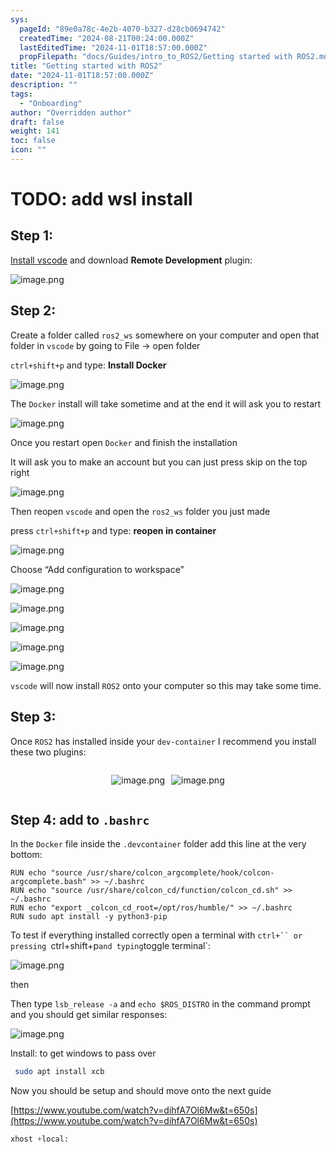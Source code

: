 ```yaml
---
sys:
  pageId: "89e0a78c-4e2b-4070-b327-d28cb0694742"
  createdTime: "2024-08-21T00:24:00.000Z"
  lastEditedTime: "2024-11-01T18:57:00.000Z"
  propFilepath: "docs/Guides/intro_to_ROS2/Getting started with ROS2.md"
title: "Getting started with ROS2"
date: "2024-11-01T18:57:00.000Z"
description: ""
tags:
  - "Onboarding"
author: "Overridden author"
draft: false
weight: 141
toc: false
icon: ""
---
```


# TODO: add wsl install

## Step 1:

[Install vscode](https://code.visualstudio.com/download) and download **Remote Development** plugin:

![image.png](https://prod-files-secure.s3.us-west-2.amazonaws.com/d518164a-d88e-44d1-a4ee-3adb3bd8bce0/efb52993-1881-4a40-b95e-6f020334f022/image.png?X-Amz-Algorithm=AWS4-HMAC-SHA256&X-Amz-Content-Sha256=UNSIGNED-PAYLOAD&X-Amz-Credential=ASIAZI2LB466VTFKQDF5%2F20250225%2Fus-west-2%2Fs3%2Faws4_request&X-Amz-Date=20250225T140755Z&X-Amz-Expires=3600&X-Amz-Security-Token=IQoJb3JpZ2luX2VjEA4aCXVzLXdlc3QtMiJHMEUCIQCa2quflLEsJ5FtDeSFSLynPmXjzyZX%2BgGwxAoVpoAZ5AIgHefJVee2k%2FfwmgIbglGWwVpU2JqC83BvQEEPmt79DIAq%2FwMIRxAAGgw2Mzc0MjMxODM4MDUiDFRgPAwFE5oFuGs7jCrcA7aZstOScUhL%2FJ%2B7IMzVjK50ERoUGV0UkW6TBPz9zagzmlw4rC%2FhWpMzMUJmcYVpk0duRX1x9XWBofP%2BoMNPKxRYXKFwI2FPCzC%2FYECYX9ATzNPfS6wOMniaztB%2BPpCYqf4OOiX1DW%2B%2BKbvgTeMxGps5bsefaRKYl1K6NBAVaworA%2FpsY2SQwSd0deuubaBDRl1gKQwWz519IvgR%2Be5Yu73e70BzBjXusqnPqOCWT9sMmMVd6CsUlTLAaUjnOLnslpKFL01tXORLwntYTrVMsCTDQYUexwVYebxIiu%2FkICSo5rUETUpFd8vbW6jvIqZuxW4l9UfR1EqS9LgH1%2BI3iR0tx12e0%2B%2Ff5RMoEyWVxW1D7FNFr8tQ%2FRQOVThOeowEaauU8%2Bh%2BsGBqcNV0z45XDdCgzwpLe%2BF68OdzCRkoOPqFuZCy2ua99OfZpOKG6HNaTPAzvTfuayqat7ExxzXMQdK2e4frFJ9S5h452AoNUK0i9hOpdy%2FX%2BwGYLKTZjjB%2ByYgTqKkVO0FGIB8TcKkqJv1K5En3sAukGC1yBEQSGz6uNyV5Zo1m2s%2BRgJrbMQhsbpmke%2FMnLoIf7cpx3MAPuCYuy2qphEjccHZQMprH%2FRBC3ibumdFIJTC%2F967gMK2W970GOqUBgsOBrTybEvpTkZOvybUcVdzX6Py7jPYTMzWT8OF1ej%2BqJDCBhj7oo%2FE0Zu4Cng%2FFw4mLL3gKDmAHkHFfTzdO9Q1jPyNhWI1VEijpC7xKhWojzFLtKnegSNbmwBaCcjQuiTRia4RTHE8B6SJwoSWdHfCMqFhO39ftiyjBqg4NPlgOoS%2FuNfrWLeNDxtW1jcYDBeQq1ehYolt%2FQpiCjk0l9MVa7S1s&X-Amz-Signature=6c8f3bb29e114d44cab867d0c6b0613d7e4ff2ab44f72fb689e023db27ed66df&X-Amz-SignedHeaders=host&x-id=GetObject)

## Step 2:

Create a folder called `ros2_ws` somewhere on your computer and open that folder in `vscode` by going to File → open folder 

`ctrl+shift+p` and type: **Install Docker**

![image.png](https://prod-files-secure.s3.us-west-2.amazonaws.com/d518164a-d88e-44d1-a4ee-3adb3bd8bce0/2269dc0e-1cd5-47ff-bceb-c04ad9b2eab0/image.png?X-Amz-Algorithm=AWS4-HMAC-SHA256&X-Amz-Content-Sha256=UNSIGNED-PAYLOAD&X-Amz-Credential=ASIAZI2LB466VTFKQDF5%2F20250225%2Fus-west-2%2Fs3%2Faws4_request&X-Amz-Date=20250225T140755Z&X-Amz-Expires=3600&X-Amz-Security-Token=IQoJb3JpZ2luX2VjEA4aCXVzLXdlc3QtMiJHMEUCIQCa2quflLEsJ5FtDeSFSLynPmXjzyZX%2BgGwxAoVpoAZ5AIgHefJVee2k%2FfwmgIbglGWwVpU2JqC83BvQEEPmt79DIAq%2FwMIRxAAGgw2Mzc0MjMxODM4MDUiDFRgPAwFE5oFuGs7jCrcA7aZstOScUhL%2FJ%2B7IMzVjK50ERoUGV0UkW6TBPz9zagzmlw4rC%2FhWpMzMUJmcYVpk0duRX1x9XWBofP%2BoMNPKxRYXKFwI2FPCzC%2FYECYX9ATzNPfS6wOMniaztB%2BPpCYqf4OOiX1DW%2B%2BKbvgTeMxGps5bsefaRKYl1K6NBAVaworA%2FpsY2SQwSd0deuubaBDRl1gKQwWz519IvgR%2Be5Yu73e70BzBjXusqnPqOCWT9sMmMVd6CsUlTLAaUjnOLnslpKFL01tXORLwntYTrVMsCTDQYUexwVYebxIiu%2FkICSo5rUETUpFd8vbW6jvIqZuxW4l9UfR1EqS9LgH1%2BI3iR0tx12e0%2B%2Ff5RMoEyWVxW1D7FNFr8tQ%2FRQOVThOeowEaauU8%2Bh%2BsGBqcNV0z45XDdCgzwpLe%2BF68OdzCRkoOPqFuZCy2ua99OfZpOKG6HNaTPAzvTfuayqat7ExxzXMQdK2e4frFJ9S5h452AoNUK0i9hOpdy%2FX%2BwGYLKTZjjB%2ByYgTqKkVO0FGIB8TcKkqJv1K5En3sAukGC1yBEQSGz6uNyV5Zo1m2s%2BRgJrbMQhsbpmke%2FMnLoIf7cpx3MAPuCYuy2qphEjccHZQMprH%2FRBC3ibumdFIJTC%2F967gMK2W970GOqUBgsOBrTybEvpTkZOvybUcVdzX6Py7jPYTMzWT8OF1ej%2BqJDCBhj7oo%2FE0Zu4Cng%2FFw4mLL3gKDmAHkHFfTzdO9Q1jPyNhWI1VEijpC7xKhWojzFLtKnegSNbmwBaCcjQuiTRia4RTHE8B6SJwoSWdHfCMqFhO39ftiyjBqg4NPlgOoS%2FuNfrWLeNDxtW1jcYDBeQq1ehYolt%2FQpiCjk0l9MVa7S1s&X-Amz-Signature=19870e81b097397ebc31549acf3b39565741c51d72eaf93b1986e1f20f7bbe39&X-Amz-SignedHeaders=host&x-id=GetObject)

The `Docker` install will take sometime and at the end it will ask you to restart

![image.png](https://prod-files-secure.s3.us-west-2.amazonaws.com/d518164a-d88e-44d1-a4ee-3adb3bd8bce0/ed233f78-be33-4b1f-b89c-9c346c0e961e/image.png?X-Amz-Algorithm=AWS4-HMAC-SHA256&X-Amz-Content-Sha256=UNSIGNED-PAYLOAD&X-Amz-Credential=ASIAZI2LB466VTFKQDF5%2F20250225%2Fus-west-2%2Fs3%2Faws4_request&X-Amz-Date=20250225T140755Z&X-Amz-Expires=3600&X-Amz-Security-Token=IQoJb3JpZ2luX2VjEA4aCXVzLXdlc3QtMiJHMEUCIQCa2quflLEsJ5FtDeSFSLynPmXjzyZX%2BgGwxAoVpoAZ5AIgHefJVee2k%2FfwmgIbglGWwVpU2JqC83BvQEEPmt79DIAq%2FwMIRxAAGgw2Mzc0MjMxODM4MDUiDFRgPAwFE5oFuGs7jCrcA7aZstOScUhL%2FJ%2B7IMzVjK50ERoUGV0UkW6TBPz9zagzmlw4rC%2FhWpMzMUJmcYVpk0duRX1x9XWBofP%2BoMNPKxRYXKFwI2FPCzC%2FYECYX9ATzNPfS6wOMniaztB%2BPpCYqf4OOiX1DW%2B%2BKbvgTeMxGps5bsefaRKYl1K6NBAVaworA%2FpsY2SQwSd0deuubaBDRl1gKQwWz519IvgR%2Be5Yu73e70BzBjXusqnPqOCWT9sMmMVd6CsUlTLAaUjnOLnslpKFL01tXORLwntYTrVMsCTDQYUexwVYebxIiu%2FkICSo5rUETUpFd8vbW6jvIqZuxW4l9UfR1EqS9LgH1%2BI3iR0tx12e0%2B%2Ff5RMoEyWVxW1D7FNFr8tQ%2FRQOVThOeowEaauU8%2Bh%2BsGBqcNV0z45XDdCgzwpLe%2BF68OdzCRkoOPqFuZCy2ua99OfZpOKG6HNaTPAzvTfuayqat7ExxzXMQdK2e4frFJ9S5h452AoNUK0i9hOpdy%2FX%2BwGYLKTZjjB%2ByYgTqKkVO0FGIB8TcKkqJv1K5En3sAukGC1yBEQSGz6uNyV5Zo1m2s%2BRgJrbMQhsbpmke%2FMnLoIf7cpx3MAPuCYuy2qphEjccHZQMprH%2FRBC3ibumdFIJTC%2F967gMK2W970GOqUBgsOBrTybEvpTkZOvybUcVdzX6Py7jPYTMzWT8OF1ej%2BqJDCBhj7oo%2FE0Zu4Cng%2FFw4mLL3gKDmAHkHFfTzdO9Q1jPyNhWI1VEijpC7xKhWojzFLtKnegSNbmwBaCcjQuiTRia4RTHE8B6SJwoSWdHfCMqFhO39ftiyjBqg4NPlgOoS%2FuNfrWLeNDxtW1jcYDBeQq1ehYolt%2FQpiCjk0l9MVa7S1s&X-Amz-Signature=1b1bcc63e71daae7a6ec0a93c6c3bd7c4f3a399a5757d98a55360e10cf59bd04&X-Amz-SignedHeaders=host&x-id=GetObject)

Once you restart open `Docker` and finish the installation

It will ask you to make an account but you can just press skip on the top right

![image.png](https://prod-files-secure.s3.us-west-2.amazonaws.com/d518164a-d88e-44d1-a4ee-3adb3bd8bce0/21010ad9-1659-4fd9-9f59-9932a09b2a3d/image.png?X-Amz-Algorithm=AWS4-HMAC-SHA256&X-Amz-Content-Sha256=UNSIGNED-PAYLOAD&X-Amz-Credential=ASIAZI2LB466VTFKQDF5%2F20250225%2Fus-west-2%2Fs3%2Faws4_request&X-Amz-Date=20250225T140755Z&X-Amz-Expires=3600&X-Amz-Security-Token=IQoJb3JpZ2luX2VjEA4aCXVzLXdlc3QtMiJHMEUCIQCa2quflLEsJ5FtDeSFSLynPmXjzyZX%2BgGwxAoVpoAZ5AIgHefJVee2k%2FfwmgIbglGWwVpU2JqC83BvQEEPmt79DIAq%2FwMIRxAAGgw2Mzc0MjMxODM4MDUiDFRgPAwFE5oFuGs7jCrcA7aZstOScUhL%2FJ%2B7IMzVjK50ERoUGV0UkW6TBPz9zagzmlw4rC%2FhWpMzMUJmcYVpk0duRX1x9XWBofP%2BoMNPKxRYXKFwI2FPCzC%2FYECYX9ATzNPfS6wOMniaztB%2BPpCYqf4OOiX1DW%2B%2BKbvgTeMxGps5bsefaRKYl1K6NBAVaworA%2FpsY2SQwSd0deuubaBDRl1gKQwWz519IvgR%2Be5Yu73e70BzBjXusqnPqOCWT9sMmMVd6CsUlTLAaUjnOLnslpKFL01tXORLwntYTrVMsCTDQYUexwVYebxIiu%2FkICSo5rUETUpFd8vbW6jvIqZuxW4l9UfR1EqS9LgH1%2BI3iR0tx12e0%2B%2Ff5RMoEyWVxW1D7FNFr8tQ%2FRQOVThOeowEaauU8%2Bh%2BsGBqcNV0z45XDdCgzwpLe%2BF68OdzCRkoOPqFuZCy2ua99OfZpOKG6HNaTPAzvTfuayqat7ExxzXMQdK2e4frFJ9S5h452AoNUK0i9hOpdy%2FX%2BwGYLKTZjjB%2ByYgTqKkVO0FGIB8TcKkqJv1K5En3sAukGC1yBEQSGz6uNyV5Zo1m2s%2BRgJrbMQhsbpmke%2FMnLoIf7cpx3MAPuCYuy2qphEjccHZQMprH%2FRBC3ibumdFIJTC%2F967gMK2W970GOqUBgsOBrTybEvpTkZOvybUcVdzX6Py7jPYTMzWT8OF1ej%2BqJDCBhj7oo%2FE0Zu4Cng%2FFw4mLL3gKDmAHkHFfTzdO9Q1jPyNhWI1VEijpC7xKhWojzFLtKnegSNbmwBaCcjQuiTRia4RTHE8B6SJwoSWdHfCMqFhO39ftiyjBqg4NPlgOoS%2FuNfrWLeNDxtW1jcYDBeQq1ehYolt%2FQpiCjk0l9MVa7S1s&X-Amz-Signature=c250a8b5c1f86e73ef5750405463a493e51e53d7e04c1d94ffe9762a40b4741d&X-Amz-SignedHeaders=host&x-id=GetObject)

Then reopen `vscode` and open the `ros2_ws` folder you just made

press `ctrl+shift+p` and type: **reopen in container**

![image.png](https://prod-files-secure.s3.us-west-2.amazonaws.com/d518164a-d88e-44d1-a4ee-3adb3bd8bce0/4e93b8c2-41ad-488c-8095-c74205196118/image.png?X-Amz-Algorithm=AWS4-HMAC-SHA256&X-Amz-Content-Sha256=UNSIGNED-PAYLOAD&X-Amz-Credential=ASIAZI2LB466VTFKQDF5%2F20250225%2Fus-west-2%2Fs3%2Faws4_request&X-Amz-Date=20250225T140755Z&X-Amz-Expires=3600&X-Amz-Security-Token=IQoJb3JpZ2luX2VjEA4aCXVzLXdlc3QtMiJHMEUCIQCa2quflLEsJ5FtDeSFSLynPmXjzyZX%2BgGwxAoVpoAZ5AIgHefJVee2k%2FfwmgIbglGWwVpU2JqC83BvQEEPmt79DIAq%2FwMIRxAAGgw2Mzc0MjMxODM4MDUiDFRgPAwFE5oFuGs7jCrcA7aZstOScUhL%2FJ%2B7IMzVjK50ERoUGV0UkW6TBPz9zagzmlw4rC%2FhWpMzMUJmcYVpk0duRX1x9XWBofP%2BoMNPKxRYXKFwI2FPCzC%2FYECYX9ATzNPfS6wOMniaztB%2BPpCYqf4OOiX1DW%2B%2BKbvgTeMxGps5bsefaRKYl1K6NBAVaworA%2FpsY2SQwSd0deuubaBDRl1gKQwWz519IvgR%2Be5Yu73e70BzBjXusqnPqOCWT9sMmMVd6CsUlTLAaUjnOLnslpKFL01tXORLwntYTrVMsCTDQYUexwVYebxIiu%2FkICSo5rUETUpFd8vbW6jvIqZuxW4l9UfR1EqS9LgH1%2BI3iR0tx12e0%2B%2Ff5RMoEyWVxW1D7FNFr8tQ%2FRQOVThOeowEaauU8%2Bh%2BsGBqcNV0z45XDdCgzwpLe%2BF68OdzCRkoOPqFuZCy2ua99OfZpOKG6HNaTPAzvTfuayqat7ExxzXMQdK2e4frFJ9S5h452AoNUK0i9hOpdy%2FX%2BwGYLKTZjjB%2ByYgTqKkVO0FGIB8TcKkqJv1K5En3sAukGC1yBEQSGz6uNyV5Zo1m2s%2BRgJrbMQhsbpmke%2FMnLoIf7cpx3MAPuCYuy2qphEjccHZQMprH%2FRBC3ibumdFIJTC%2F967gMK2W970GOqUBgsOBrTybEvpTkZOvybUcVdzX6Py7jPYTMzWT8OF1ej%2BqJDCBhj7oo%2FE0Zu4Cng%2FFw4mLL3gKDmAHkHFfTzdO9Q1jPyNhWI1VEijpC7xKhWojzFLtKnegSNbmwBaCcjQuiTRia4RTHE8B6SJwoSWdHfCMqFhO39ftiyjBqg4NPlgOoS%2FuNfrWLeNDxtW1jcYDBeQq1ehYolt%2FQpiCjk0l9MVa7S1s&X-Amz-Signature=31dfe6452accd4319d5941895b08bfb4ba733d2215a83b611062e18da69d7702&X-Amz-SignedHeaders=host&x-id=GetObject)

Choose “Add configuration to workspace”

![image.png](https://prod-files-secure.s3.us-west-2.amazonaws.com/d518164a-d88e-44d1-a4ee-3adb3bd8bce0/9560b282-5060-4989-ba37-97e7b2c22476/image.png?X-Amz-Algorithm=AWS4-HMAC-SHA256&X-Amz-Content-Sha256=UNSIGNED-PAYLOAD&X-Amz-Credential=ASIAZI2LB466VTFKQDF5%2F20250225%2Fus-west-2%2Fs3%2Faws4_request&X-Amz-Date=20250225T140755Z&X-Amz-Expires=3600&X-Amz-Security-Token=IQoJb3JpZ2luX2VjEA4aCXVzLXdlc3QtMiJHMEUCIQCa2quflLEsJ5FtDeSFSLynPmXjzyZX%2BgGwxAoVpoAZ5AIgHefJVee2k%2FfwmgIbglGWwVpU2JqC83BvQEEPmt79DIAq%2FwMIRxAAGgw2Mzc0MjMxODM4MDUiDFRgPAwFE5oFuGs7jCrcA7aZstOScUhL%2FJ%2B7IMzVjK50ERoUGV0UkW6TBPz9zagzmlw4rC%2FhWpMzMUJmcYVpk0duRX1x9XWBofP%2BoMNPKxRYXKFwI2FPCzC%2FYECYX9ATzNPfS6wOMniaztB%2BPpCYqf4OOiX1DW%2B%2BKbvgTeMxGps5bsefaRKYl1K6NBAVaworA%2FpsY2SQwSd0deuubaBDRl1gKQwWz519IvgR%2Be5Yu73e70BzBjXusqnPqOCWT9sMmMVd6CsUlTLAaUjnOLnslpKFL01tXORLwntYTrVMsCTDQYUexwVYebxIiu%2FkICSo5rUETUpFd8vbW6jvIqZuxW4l9UfR1EqS9LgH1%2BI3iR0tx12e0%2B%2Ff5RMoEyWVxW1D7FNFr8tQ%2FRQOVThOeowEaauU8%2Bh%2BsGBqcNV0z45XDdCgzwpLe%2BF68OdzCRkoOPqFuZCy2ua99OfZpOKG6HNaTPAzvTfuayqat7ExxzXMQdK2e4frFJ9S5h452AoNUK0i9hOpdy%2FX%2BwGYLKTZjjB%2ByYgTqKkVO0FGIB8TcKkqJv1K5En3sAukGC1yBEQSGz6uNyV5Zo1m2s%2BRgJrbMQhsbpmke%2FMnLoIf7cpx3MAPuCYuy2qphEjccHZQMprH%2FRBC3ibumdFIJTC%2F967gMK2W970GOqUBgsOBrTybEvpTkZOvybUcVdzX6Py7jPYTMzWT8OF1ej%2BqJDCBhj7oo%2FE0Zu4Cng%2FFw4mLL3gKDmAHkHFfTzdO9Q1jPyNhWI1VEijpC7xKhWojzFLtKnegSNbmwBaCcjQuiTRia4RTHE8B6SJwoSWdHfCMqFhO39ftiyjBqg4NPlgOoS%2FuNfrWLeNDxtW1jcYDBeQq1ehYolt%2FQpiCjk0l9MVa7S1s&X-Amz-Signature=a09ea674bd3923579f9a564a7de8dd755ee9d4d37cb0cb034c4356e32da89fc2&X-Amz-SignedHeaders=host&x-id=GetObject)

![image.png](https://prod-files-secure.s3.us-west-2.amazonaws.com/d518164a-d88e-44d1-a4ee-3adb3bd8bce0/2ee63f81-886b-48e8-a553-dc6e5eac99e4/image.png?X-Amz-Algorithm=AWS4-HMAC-SHA256&X-Amz-Content-Sha256=UNSIGNED-PAYLOAD&X-Amz-Credential=ASIAZI2LB466VTFKQDF5%2F20250225%2Fus-west-2%2Fs3%2Faws4_request&X-Amz-Date=20250225T140755Z&X-Amz-Expires=3600&X-Amz-Security-Token=IQoJb3JpZ2luX2VjEA4aCXVzLXdlc3QtMiJHMEUCIQCa2quflLEsJ5FtDeSFSLynPmXjzyZX%2BgGwxAoVpoAZ5AIgHefJVee2k%2FfwmgIbglGWwVpU2JqC83BvQEEPmt79DIAq%2FwMIRxAAGgw2Mzc0MjMxODM4MDUiDFRgPAwFE5oFuGs7jCrcA7aZstOScUhL%2FJ%2B7IMzVjK50ERoUGV0UkW6TBPz9zagzmlw4rC%2FhWpMzMUJmcYVpk0duRX1x9XWBofP%2BoMNPKxRYXKFwI2FPCzC%2FYECYX9ATzNPfS6wOMniaztB%2BPpCYqf4OOiX1DW%2B%2BKbvgTeMxGps5bsefaRKYl1K6NBAVaworA%2FpsY2SQwSd0deuubaBDRl1gKQwWz519IvgR%2Be5Yu73e70BzBjXusqnPqOCWT9sMmMVd6CsUlTLAaUjnOLnslpKFL01tXORLwntYTrVMsCTDQYUexwVYebxIiu%2FkICSo5rUETUpFd8vbW6jvIqZuxW4l9UfR1EqS9LgH1%2BI3iR0tx12e0%2B%2Ff5RMoEyWVxW1D7FNFr8tQ%2FRQOVThOeowEaauU8%2Bh%2BsGBqcNV0z45XDdCgzwpLe%2BF68OdzCRkoOPqFuZCy2ua99OfZpOKG6HNaTPAzvTfuayqat7ExxzXMQdK2e4frFJ9S5h452AoNUK0i9hOpdy%2FX%2BwGYLKTZjjB%2ByYgTqKkVO0FGIB8TcKkqJv1K5En3sAukGC1yBEQSGz6uNyV5Zo1m2s%2BRgJrbMQhsbpmke%2FMnLoIf7cpx3MAPuCYuy2qphEjccHZQMprH%2FRBC3ibumdFIJTC%2F967gMK2W970GOqUBgsOBrTybEvpTkZOvybUcVdzX6Py7jPYTMzWT8OF1ej%2BqJDCBhj7oo%2FE0Zu4Cng%2FFw4mLL3gKDmAHkHFfTzdO9Q1jPyNhWI1VEijpC7xKhWojzFLtKnegSNbmwBaCcjQuiTRia4RTHE8B6SJwoSWdHfCMqFhO39ftiyjBqg4NPlgOoS%2FuNfrWLeNDxtW1jcYDBeQq1ehYolt%2FQpiCjk0l9MVa7S1s&X-Amz-Signature=b36d5d01a0f833818fd8da0d547a8289131ba95164e767ab29604c77786f4c5f&X-Amz-SignedHeaders=host&x-id=GetObject)

![image.png](https://prod-files-secure.s3.us-west-2.amazonaws.com/d518164a-d88e-44d1-a4ee-3adb3bd8bce0/ae1580b2-b048-407e-aed9-b584224a7a04/image.png?X-Amz-Algorithm=AWS4-HMAC-SHA256&X-Amz-Content-Sha256=UNSIGNED-PAYLOAD&X-Amz-Credential=ASIAZI2LB466VTFKQDF5%2F20250225%2Fus-west-2%2Fs3%2Faws4_request&X-Amz-Date=20250225T140755Z&X-Amz-Expires=3600&X-Amz-Security-Token=IQoJb3JpZ2luX2VjEA4aCXVzLXdlc3QtMiJHMEUCIQCa2quflLEsJ5FtDeSFSLynPmXjzyZX%2BgGwxAoVpoAZ5AIgHefJVee2k%2FfwmgIbglGWwVpU2JqC83BvQEEPmt79DIAq%2FwMIRxAAGgw2Mzc0MjMxODM4MDUiDFRgPAwFE5oFuGs7jCrcA7aZstOScUhL%2FJ%2B7IMzVjK50ERoUGV0UkW6TBPz9zagzmlw4rC%2FhWpMzMUJmcYVpk0duRX1x9XWBofP%2BoMNPKxRYXKFwI2FPCzC%2FYECYX9ATzNPfS6wOMniaztB%2BPpCYqf4OOiX1DW%2B%2BKbvgTeMxGps5bsefaRKYl1K6NBAVaworA%2FpsY2SQwSd0deuubaBDRl1gKQwWz519IvgR%2Be5Yu73e70BzBjXusqnPqOCWT9sMmMVd6CsUlTLAaUjnOLnslpKFL01tXORLwntYTrVMsCTDQYUexwVYebxIiu%2FkICSo5rUETUpFd8vbW6jvIqZuxW4l9UfR1EqS9LgH1%2BI3iR0tx12e0%2B%2Ff5RMoEyWVxW1D7FNFr8tQ%2FRQOVThOeowEaauU8%2Bh%2BsGBqcNV0z45XDdCgzwpLe%2BF68OdzCRkoOPqFuZCy2ua99OfZpOKG6HNaTPAzvTfuayqat7ExxzXMQdK2e4frFJ9S5h452AoNUK0i9hOpdy%2FX%2BwGYLKTZjjB%2ByYgTqKkVO0FGIB8TcKkqJv1K5En3sAukGC1yBEQSGz6uNyV5Zo1m2s%2BRgJrbMQhsbpmke%2FMnLoIf7cpx3MAPuCYuy2qphEjccHZQMprH%2FRBC3ibumdFIJTC%2F967gMK2W970GOqUBgsOBrTybEvpTkZOvybUcVdzX6Py7jPYTMzWT8OF1ej%2BqJDCBhj7oo%2FE0Zu4Cng%2FFw4mLL3gKDmAHkHFfTzdO9Q1jPyNhWI1VEijpC7xKhWojzFLtKnegSNbmwBaCcjQuiTRia4RTHE8B6SJwoSWdHfCMqFhO39ftiyjBqg4NPlgOoS%2FuNfrWLeNDxtW1jcYDBeQq1ehYolt%2FQpiCjk0l9MVa7S1s&X-Amz-Signature=831403a48f1e6fd234e02ebbeb334eeff8882f623eded778444e3b7e65a83db8&X-Amz-SignedHeaders=host&x-id=GetObject)

![image.png](https://prod-files-secure.s3.us-west-2.amazonaws.com/d518164a-d88e-44d1-a4ee-3adb3bd8bce0/53255b28-f75e-430f-b9e3-c0ac8577e42b/image.png?X-Amz-Algorithm=AWS4-HMAC-SHA256&X-Amz-Content-Sha256=UNSIGNED-PAYLOAD&X-Amz-Credential=ASIAZI2LB466VTFKQDF5%2F20250225%2Fus-west-2%2Fs3%2Faws4_request&X-Amz-Date=20250225T140755Z&X-Amz-Expires=3600&X-Amz-Security-Token=IQoJb3JpZ2luX2VjEA4aCXVzLXdlc3QtMiJHMEUCIQCa2quflLEsJ5FtDeSFSLynPmXjzyZX%2BgGwxAoVpoAZ5AIgHefJVee2k%2FfwmgIbglGWwVpU2JqC83BvQEEPmt79DIAq%2FwMIRxAAGgw2Mzc0MjMxODM4MDUiDFRgPAwFE5oFuGs7jCrcA7aZstOScUhL%2FJ%2B7IMzVjK50ERoUGV0UkW6TBPz9zagzmlw4rC%2FhWpMzMUJmcYVpk0duRX1x9XWBofP%2BoMNPKxRYXKFwI2FPCzC%2FYECYX9ATzNPfS6wOMniaztB%2BPpCYqf4OOiX1DW%2B%2BKbvgTeMxGps5bsefaRKYl1K6NBAVaworA%2FpsY2SQwSd0deuubaBDRl1gKQwWz519IvgR%2Be5Yu73e70BzBjXusqnPqOCWT9sMmMVd6CsUlTLAaUjnOLnslpKFL01tXORLwntYTrVMsCTDQYUexwVYebxIiu%2FkICSo5rUETUpFd8vbW6jvIqZuxW4l9UfR1EqS9LgH1%2BI3iR0tx12e0%2B%2Ff5RMoEyWVxW1D7FNFr8tQ%2FRQOVThOeowEaauU8%2Bh%2BsGBqcNV0z45XDdCgzwpLe%2BF68OdzCRkoOPqFuZCy2ua99OfZpOKG6HNaTPAzvTfuayqat7ExxzXMQdK2e4frFJ9S5h452AoNUK0i9hOpdy%2FX%2BwGYLKTZjjB%2ByYgTqKkVO0FGIB8TcKkqJv1K5En3sAukGC1yBEQSGz6uNyV5Zo1m2s%2BRgJrbMQhsbpmke%2FMnLoIf7cpx3MAPuCYuy2qphEjccHZQMprH%2FRBC3ibumdFIJTC%2F967gMK2W970GOqUBgsOBrTybEvpTkZOvybUcVdzX6Py7jPYTMzWT8OF1ej%2BqJDCBhj7oo%2FE0Zu4Cng%2FFw4mLL3gKDmAHkHFfTzdO9Q1jPyNhWI1VEijpC7xKhWojzFLtKnegSNbmwBaCcjQuiTRia4RTHE8B6SJwoSWdHfCMqFhO39ftiyjBqg4NPlgOoS%2FuNfrWLeNDxtW1jcYDBeQq1ehYolt%2FQpiCjk0l9MVa7S1s&X-Amz-Signature=2b9dbd5b4dc49f3b0393c0a06f4ea1b38c0654260195d9335aceb1a385372b0e&X-Amz-SignedHeaders=host&x-id=GetObject)

![image.png](https://prod-files-secure.s3.us-west-2.amazonaws.com/d518164a-d88e-44d1-a4ee-3adb3bd8bce0/7c562767-5af9-4ffb-97d1-327bcdf4ee00/image.png?X-Amz-Algorithm=AWS4-HMAC-SHA256&X-Amz-Content-Sha256=UNSIGNED-PAYLOAD&X-Amz-Credential=ASIAZI2LB466VTFKQDF5%2F20250225%2Fus-west-2%2Fs3%2Faws4_request&X-Amz-Date=20250225T140754Z&X-Amz-Expires=3600&X-Amz-Security-Token=IQoJb3JpZ2luX2VjEA4aCXVzLXdlc3QtMiJHMEUCIQCa2quflLEsJ5FtDeSFSLynPmXjzyZX%2BgGwxAoVpoAZ5AIgHefJVee2k%2FfwmgIbglGWwVpU2JqC83BvQEEPmt79DIAq%2FwMIRxAAGgw2Mzc0MjMxODM4MDUiDFRgPAwFE5oFuGs7jCrcA7aZstOScUhL%2FJ%2B7IMzVjK50ERoUGV0UkW6TBPz9zagzmlw4rC%2FhWpMzMUJmcYVpk0duRX1x9XWBofP%2BoMNPKxRYXKFwI2FPCzC%2FYECYX9ATzNPfS6wOMniaztB%2BPpCYqf4OOiX1DW%2B%2BKbvgTeMxGps5bsefaRKYl1K6NBAVaworA%2FpsY2SQwSd0deuubaBDRl1gKQwWz519IvgR%2Be5Yu73e70BzBjXusqnPqOCWT9sMmMVd6CsUlTLAaUjnOLnslpKFL01tXORLwntYTrVMsCTDQYUexwVYebxIiu%2FkICSo5rUETUpFd8vbW6jvIqZuxW4l9UfR1EqS9LgH1%2BI3iR0tx12e0%2B%2Ff5RMoEyWVxW1D7FNFr8tQ%2FRQOVThOeowEaauU8%2Bh%2BsGBqcNV0z45XDdCgzwpLe%2BF68OdzCRkoOPqFuZCy2ua99OfZpOKG6HNaTPAzvTfuayqat7ExxzXMQdK2e4frFJ9S5h452AoNUK0i9hOpdy%2FX%2BwGYLKTZjjB%2ByYgTqKkVO0FGIB8TcKkqJv1K5En3sAukGC1yBEQSGz6uNyV5Zo1m2s%2BRgJrbMQhsbpmke%2FMnLoIf7cpx3MAPuCYuy2qphEjccHZQMprH%2FRBC3ibumdFIJTC%2F967gMK2W970GOqUBgsOBrTybEvpTkZOvybUcVdzX6Py7jPYTMzWT8OF1ej%2BqJDCBhj7oo%2FE0Zu4Cng%2FFw4mLL3gKDmAHkHFfTzdO9Q1jPyNhWI1VEijpC7xKhWojzFLtKnegSNbmwBaCcjQuiTRia4RTHE8B6SJwoSWdHfCMqFhO39ftiyjBqg4NPlgOoS%2FuNfrWLeNDxtW1jcYDBeQq1ehYolt%2FQpiCjk0l9MVa7S1s&X-Amz-Signature=74d1d6cdfbdabb5b48521db59f6eb876941fdb3efc0e64c093dc2e7f959315b1&X-Amz-SignedHeaders=host&x-id=GetObject)

`vscode` will now install `ROS2` onto your computer so this may take some time.

## Step 3:

Once `ROS2` has installed inside your `dev-container` I recommend you install these two plugins:

<div style="display: flex;flex-direction: row; column-gap:10px; max-width: 630px;justify-content: center;">
<div>

![image.png](https://prod-files-secure.s3.us-west-2.amazonaws.com/d518164a-d88e-44d1-a4ee-3adb3bd8bce0/3fc3d550-5a54-4ba1-ba6b-faa01cdb7369/image.png?X-Amz-Algorithm=AWS4-HMAC-SHA256&X-Amz-Content-Sha256=UNSIGNED-PAYLOAD&X-Amz-Credential=ASIAZI2LB4667CVW7CH3%2F20250225%2Fus-west-2%2Fs3%2Faws4_request&X-Amz-Date=20250225T140758Z&X-Amz-Expires=3600&X-Amz-Security-Token=IQoJb3JpZ2luX2VjEA4aCXVzLXdlc3QtMiJIMEYCIQCmpLON6SSSRbW54EgJL1HoulJsJbDqZJNuG%2BORp7CBRQIhAOWlnV8kw%2BiOhSay6XcvpyadSPeYwuFUulkh7jYT2Y2xKv8DCEcQABoMNjM3NDIzMTgzODA1IgxP8wrUYxyPe2edulcq3AMsq20P6qm5cIvP73HS6j55RzK0iADPfRMbutIucjZQux%2BBSJR7qZlT%2BOSjjA24zFt9280%2FldTxir6bEkdVGIbPtBY3ZnQfl%2FG0h8LTZtiOQnrAYG5T0hSQ0M9%2Bp5fcPbwWPByvfUA9DKbEQFJnbYHzLzqsTY%2BLuNsA3ox4cnQq6u0DIQKNtNKoMZtTxgKO06UIcKK0qs%2BVpdjsECskHz%2BX%2B1wz0STYLiMdyPZKQhP5W26r3j0aryKkUuNh%2BdxSykDyma6NV2WZgePw52s%2BGsGUEx0vAzXUKj5ARckn6MGSgWNJHToEHKWAwiH6ajEeGHcx%2Fp3C9nzzsB5U1w8mCKw6%2Fv6ofHcnDe6rlUXHJ95T8HQxhrPqmer6AFIJtJNuYVy762WKori%2Fshq8f0FAwoFD1REib6CanpF8VlUGYLf587%2F5RiHaP71uvO%2Bn0Z8BZx%2FU3A9hoHbzVQsjgnZEKNZbY%2FALL2vbub9Tsyxth39NUpZIi53ZMoq21bZAK7I%2BarnRa0hBYYiga%2BpJCr6LtLbp2lnsTfaSzUc7T1j8%2FMfHfNulY1Y7wn49fI8tmnxltv74T1f%2BQA3dyHzRYKWk4FunhphdfqHvpjhoKWDz8HsBC%2F8FX54unn9uy9x6MjDzlfe9BjqkAUXV0IROmFPuYSe23Xl%2Fm5ZU6Zw72mL6c2%2FvYXuqxeeqcEdMeLQPTTvXDHA9d7QOTzFXR5qNHexXpY28WwfK1T7ImUdP0qoiG8E5iuN4Vwd%2BEzbXLVYtZA2lNo1s%2FRkbuhp31aan%2BRZSPLqDCc4fXLBI8SVR60WdG9%2BaIZXbildDwkJAXAvOg5RCFtHUDqiNm17%2F%2F%2BmD5FIpIe4TrryYN19ozpgg&X-Amz-Signature=732d7c687b9ca66cee42fa5020c998c0ee3f943cbf2f79900dcf6e3b6c2b9087&X-Amz-SignedHeaders=host&x-id=GetObject)

</div>
<div>

![image.png](https://prod-files-secure.s3.us-west-2.amazonaws.com/d518164a-d88e-44d1-a4ee-3adb3bd8bce0/d994cc66-13c2-4093-a5a3-f84cf4601a82/image.png?X-Amz-Algorithm=AWS4-HMAC-SHA256&X-Amz-Content-Sha256=UNSIGNED-PAYLOAD&X-Amz-Credential=ASIAZI2LB466TABMGET3%2F20250225%2Fus-west-2%2Fs3%2Faws4_request&X-Amz-Date=20250225T140758Z&X-Amz-Expires=3600&X-Amz-Security-Token=IQoJb3JpZ2luX2VjEA4aCXVzLXdlc3QtMiJHMEUCIQCqhcHLqY4CJhnpetVp4wLfjmgFNfz9Tn1OYOIU5VuDVQIga8ihkkfpnzbTt6hMB%2Bw2cn2MHAm4PH901pPzPtXRlq4q%2FwMIRxAAGgw2Mzc0MjMxODM4MDUiDAEjLFy6f1%2FrTW6lBircA9EiTv3u2ee0yh1or7XG0kYhLt9STRdsYcC%2B4A%2BvD4KByUd%2BoV%2F4g2MD%2BEAMeR6T9elC2SRqs55GwEakhAR6w%2Fkk0xCPYflDK9yDMyD%2Fp9nhRKya9Q%2Boq%2FwF9yb1%2FECxx9Q2t0gtIvfyFuWhRLAOCEwMKYY0d5a6xlu%2BK4osr2TgnskD5jjmokqVxzNZYre71Ol37UgZkst76emUFWaySsD0p%2BsIljCIsbzmR3z2iPPoNJParUcBxFa4r76L8cgpfJ3jSuulh7oMk2YOU1jkO62JLmZwKjfFCosUPQpTBwbHR%2FPN0H3yakWVTqud%2FRVLO25PAIL6iXaUrT%2Fj%2Fi6hg5E5WMRnPiq9c%2BkUFqLpvsgW%2BErqju7s1gY0hcowvhqpkPkO6aQZCKsaNZMjWEGQzAe7NgI5uSjsemVntiJKUDQUw74XSRhllMOhfr3%2B8IBApnJtUQVY947xi2TZUkBqRnsVuqikF%2FxAvbV6hLObU2dD4HvLdoK7KjnFkRh7%2FLtZKz1cy%2FUk2B3BA%2B6%2BLWkccsj37XJTci1WCiKXRoeRB1eH4fQG%2BQB6aO5i0nBW0Jo2Y9LOvLeNubt3xOxoWsjUbf5Jq%2FUvRPi4r6LnXHx4YI36g1rnRZ0HwDl61xKeMPKV970GOqUB9WK%2F%2F%2FlQmH63Y6hMd%2FuM0CJXElxllgzEqpK%2Fi7gU0xrhhwkvfO%2FKRcYs1f%2FqtBMCW07FUGOGFMcNmlbmN5iORD5FJpD19KdJbki%2Fiz08TEzPQnrgfPvd6Y2NLAPM13Z9lkwUTTg52dpq15CARVnbzjB6x26ZRTyuzMlbxZdQGeMAzCQbEChJCrGL89IzSlzG9e1COykwEe7awdSAZyP98P8ODL%2BQ&X-Amz-Signature=cac3ac868430c0b675762ba45564122a57102512d7dc50893e7eb0a27fee5940&X-Amz-SignedHeaders=host&x-id=GetObject)

</div>
</div>

## Step 4: add to `.bashrc`

In the `Docker` file inside the `.devcontainer` folder add this line at the very bottom: 

```docker
RUN echo "source /usr/share/colcon_argcomplete/hook/colcon-argcomplete.bash" >> ~/.bashrc
RUN echo "source /usr/share/colcon_cd/function/colcon_cd.sh" >> ~/.bashrc
RUN echo "export _colcon_cd_root=/opt/ros/humble/" >> ~/.bashrc
RUN sudo apt install -y python3-pip 
```

To test if everything installed correctly open a terminal with `ctrl+`` or pressing `ctrl+shift+p` and typing `toggle terminal`:

![image.png](https://prod-files-secure.s3.us-west-2.amazonaws.com/d518164a-d88e-44d1-a4ee-3adb3bd8bce0/6a4943d8-b04e-4c02-9a58-775f3384d1a5/image.png?X-Amz-Algorithm=AWS4-HMAC-SHA256&X-Amz-Content-Sha256=UNSIGNED-PAYLOAD&X-Amz-Credential=ASIAZI2LB466VTFKQDF5%2F20250225%2Fus-west-2%2Fs3%2Faws4_request&X-Amz-Date=20250225T140754Z&X-Amz-Expires=3600&X-Amz-Security-Token=IQoJb3JpZ2luX2VjEA4aCXVzLXdlc3QtMiJHMEUCIQCa2quflLEsJ5FtDeSFSLynPmXjzyZX%2BgGwxAoVpoAZ5AIgHefJVee2k%2FfwmgIbglGWwVpU2JqC83BvQEEPmt79DIAq%2FwMIRxAAGgw2Mzc0MjMxODM4MDUiDFRgPAwFE5oFuGs7jCrcA7aZstOScUhL%2FJ%2B7IMzVjK50ERoUGV0UkW6TBPz9zagzmlw4rC%2FhWpMzMUJmcYVpk0duRX1x9XWBofP%2BoMNPKxRYXKFwI2FPCzC%2FYECYX9ATzNPfS6wOMniaztB%2BPpCYqf4OOiX1DW%2B%2BKbvgTeMxGps5bsefaRKYl1K6NBAVaworA%2FpsY2SQwSd0deuubaBDRl1gKQwWz519IvgR%2Be5Yu73e70BzBjXusqnPqOCWT9sMmMVd6CsUlTLAaUjnOLnslpKFL01tXORLwntYTrVMsCTDQYUexwVYebxIiu%2FkICSo5rUETUpFd8vbW6jvIqZuxW4l9UfR1EqS9LgH1%2BI3iR0tx12e0%2B%2Ff5RMoEyWVxW1D7FNFr8tQ%2FRQOVThOeowEaauU8%2Bh%2BsGBqcNV0z45XDdCgzwpLe%2BF68OdzCRkoOPqFuZCy2ua99OfZpOKG6HNaTPAzvTfuayqat7ExxzXMQdK2e4frFJ9S5h452AoNUK0i9hOpdy%2FX%2BwGYLKTZjjB%2ByYgTqKkVO0FGIB8TcKkqJv1K5En3sAukGC1yBEQSGz6uNyV5Zo1m2s%2BRgJrbMQhsbpmke%2FMnLoIf7cpx3MAPuCYuy2qphEjccHZQMprH%2FRBC3ibumdFIJTC%2F967gMK2W970GOqUBgsOBrTybEvpTkZOvybUcVdzX6Py7jPYTMzWT8OF1ej%2BqJDCBhj7oo%2FE0Zu4Cng%2FFw4mLL3gKDmAHkHFfTzdO9Q1jPyNhWI1VEijpC7xKhWojzFLtKnegSNbmwBaCcjQuiTRia4RTHE8B6SJwoSWdHfCMqFhO39ftiyjBqg4NPlgOoS%2FuNfrWLeNDxtW1jcYDBeQq1ehYolt%2FQpiCjk0l9MVa7S1s&X-Amz-Signature=cc34051e4c6ef404a23a6e9f0930b525b06e89501086b99240c6fa23f1b03008&X-Amz-SignedHeaders=host&x-id=GetObject)

then 

Then type `lsb_release -a` and `echo $ROS_DISTRO` in the command prompt and you should get similar responses:

![image.png](https://prod-files-secure.s3.us-west-2.amazonaws.com/d518164a-d88e-44d1-a4ee-3adb3bd8bce0/3e635dec-a805-4e85-8b9e-d000e5b71a4e/image.png?X-Amz-Algorithm=AWS4-HMAC-SHA256&X-Amz-Content-Sha256=UNSIGNED-PAYLOAD&X-Amz-Credential=ASIAZI2LB466VTFKQDF5%2F20250225%2Fus-west-2%2Fs3%2Faws4_request&X-Amz-Date=20250225T140755Z&X-Amz-Expires=3600&X-Amz-Security-Token=IQoJb3JpZ2luX2VjEA4aCXVzLXdlc3QtMiJHMEUCIQCa2quflLEsJ5FtDeSFSLynPmXjzyZX%2BgGwxAoVpoAZ5AIgHefJVee2k%2FfwmgIbglGWwVpU2JqC83BvQEEPmt79DIAq%2FwMIRxAAGgw2Mzc0MjMxODM4MDUiDFRgPAwFE5oFuGs7jCrcA7aZstOScUhL%2FJ%2B7IMzVjK50ERoUGV0UkW6TBPz9zagzmlw4rC%2FhWpMzMUJmcYVpk0duRX1x9XWBofP%2BoMNPKxRYXKFwI2FPCzC%2FYECYX9ATzNPfS6wOMniaztB%2BPpCYqf4OOiX1DW%2B%2BKbvgTeMxGps5bsefaRKYl1K6NBAVaworA%2FpsY2SQwSd0deuubaBDRl1gKQwWz519IvgR%2Be5Yu73e70BzBjXusqnPqOCWT9sMmMVd6CsUlTLAaUjnOLnslpKFL01tXORLwntYTrVMsCTDQYUexwVYebxIiu%2FkICSo5rUETUpFd8vbW6jvIqZuxW4l9UfR1EqS9LgH1%2BI3iR0tx12e0%2B%2Ff5RMoEyWVxW1D7FNFr8tQ%2FRQOVThOeowEaauU8%2Bh%2BsGBqcNV0z45XDdCgzwpLe%2BF68OdzCRkoOPqFuZCy2ua99OfZpOKG6HNaTPAzvTfuayqat7ExxzXMQdK2e4frFJ9S5h452AoNUK0i9hOpdy%2FX%2BwGYLKTZjjB%2ByYgTqKkVO0FGIB8TcKkqJv1K5En3sAukGC1yBEQSGz6uNyV5Zo1m2s%2BRgJrbMQhsbpmke%2FMnLoIf7cpx3MAPuCYuy2qphEjccHZQMprH%2FRBC3ibumdFIJTC%2F967gMK2W970GOqUBgsOBrTybEvpTkZOvybUcVdzX6Py7jPYTMzWT8OF1ej%2BqJDCBhj7oo%2FE0Zu4Cng%2FFw4mLL3gKDmAHkHFfTzdO9Q1jPyNhWI1VEijpC7xKhWojzFLtKnegSNbmwBaCcjQuiTRia4RTHE8B6SJwoSWdHfCMqFhO39ftiyjBqg4NPlgOoS%2FuNfrWLeNDxtW1jcYDBeQq1ehYolt%2FQpiCjk0l9MVa7S1s&X-Amz-Signature=eeedf7a23309cd3116557eac4ab697c823a2d09501e35eb30147d524e6ba7638&X-Amz-SignedHeaders=host&x-id=GetObject)

Install:  to get windows to pass over

```bash
 sudo apt install xcb
```

Now you should be setup and should move onto the next guide 

[https://www.youtube.com/watch?v=dihfA7Ol6Mw&t=650s](https://www.youtube.com/watch?v=dihfA7Ol6Mw&t=650s)

```python
xhost +local:
```
